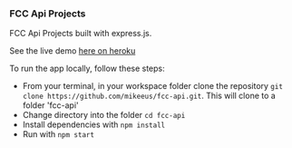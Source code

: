 ### FCC Api Projects

FCC Api Projects built with express.js.

See the live demo [here on heroku](https://mikias-fcc-api.herokuapp.com/)

To run the app locally, follow these steps:
* From your terminal, in your workspace folder clone the repository ``` git clone https://github.com/mikeeus/fcc-api.git ```. This will clone to a folder 'fcc-api'
* Change directory into the folder ```cd fcc-api ```
* Install dependencies with  ``` npm install ```
* Run with ```npm start```